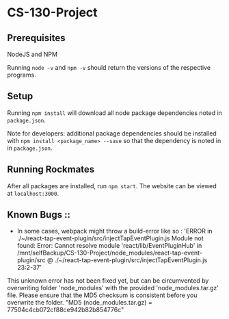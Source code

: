 # CS-130-Project

## Prerequisites

NodeJS and NPM

Running `node -v` and `npm -v` should return the versions of the respective programs.

## Setup

Running `npm install` will download all node package dependencies noted in `package.json`.

Note for developers: additional package dependencies should be installed with `npm install <package_name> --save`
so that the dependency is noted in in `package.json`.

## Running Rockmates

After all packages are installed, run `npm start`. The website can be viewed at `localhost:3000`.

Known Bugs ::
-------------
* In some cases, webpack might throw a build-error like so : 
							    'ERROR in ./~/react-tap-event-plugin/src/injectTapEventPlugin.js
Module not found: Error: Cannot resolve module 'react/lib/EventPluginHub' in /mnt/selfBackup/CS-130-Project/node_modules/react-tap-event-plugin/src
 @ ./~/react-tap-event-plugin/src/injectTapEventPlugin.js 23:2-37'

This unknown error has not been fixed yet, but can be circumvented by overwriting folder 'node_modules' with the provided 'node_modules.tar.gz' file. Please ensure that the MD5 checksum is consistent before you overwrite the folder.
"MD5 (node_modules.tar.gz) = 77504c4cb072cf88ce942b82b854776c"
